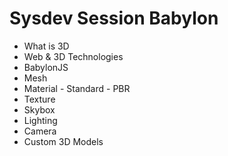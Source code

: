 # Sysdev Session Babylon

- What is 3D
- Web & 3D Technologies
- BabylonJS
- Mesh
- Material
        - Standard
        - PBR
- Texture
- Skybox
- Lighting
- Camera
- Custom 3D Models
